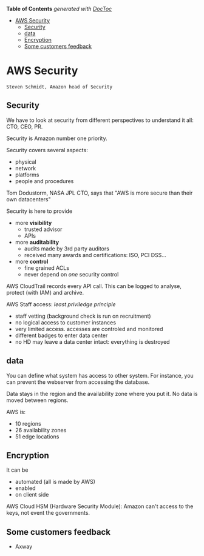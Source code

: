 <!-- START doctoc generated TOC please keep comment here to allow auto update -->
<!-- DON'T EDIT THIS SECTION, INSTEAD RE-RUN doctoc TO UPDATE -->
**Table of Contents**  *generated with [DocToc](https://github.com/thlorenz/doctoc)*

- [AWS Security](#aws-security)
  - [Security](#security)
  - [data](#data)
  - [Encryption](#encryption)
  - [Some customers feedback](#some-customers-feedback)

<!-- END doctoc generated TOC please keep comment here to allow auto update -->

# AWS Security
    Steven Schmidt, Amazon head of Security

## Security
We have to look at security from different perspectives to understand it all: CTO, CEO, PR.

Security is Amazon number one priority.

Security covers several aspects:
* physical
* network
* platforms
* people and procedures

Tom Dodustorm, NASA JPL CTO, says that "AWS is more secure than their own datacenters"

Security is here to provide
* more **visibility**
    * trusted advisor
    * APIs
* more **auditability**
    * audits made by 3rd party auditors
    * received many awards and certifications: ISO, PCI DSS...
* more **control**
    * fine grained ACLs
    * never depend on *one* security control

AWS CloudTrail records every API call. This can be logged to analyse, protect (with IAM) and archive.

AWS Staff access: *least priviledge principle*
* staff vetting (background check is run on recruitment)
* no logical access to customer instances
* very limited access. accesses are controled and monitored
* different badges to enter data center
* no HD may leave a data center intact: everything is destroyed

## data
You can define what system has access to other system. For instance, you can prevent the webserver from accessing the database.

Data stays in the region and the availability zone where you put it. No data is moved between regions.

AWS is:
* 10 regions
* 26 availability zones
* 51 edge locations

## Encryption
It can be
* automated (all is made by AWS)
* enabled
* on client side

AWS Cloud HSM (Hardware Security Module): Amazon can't access to the keys, not event the governments.

## Some customers feedback
* Axway
